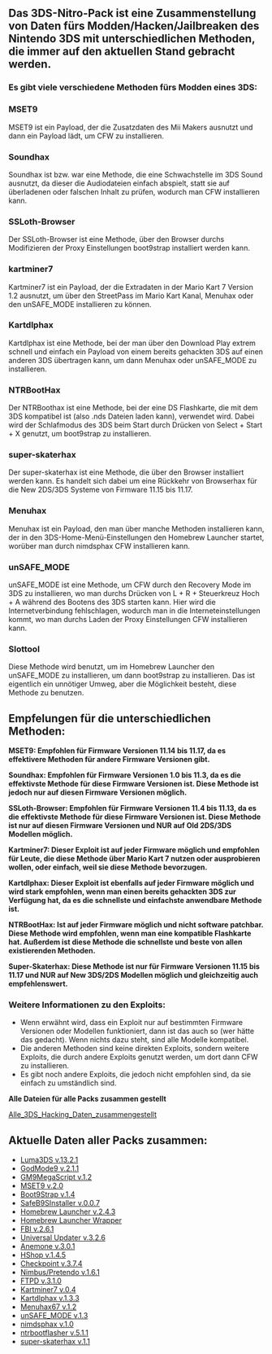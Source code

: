 ## Das 3DS-Nitro-Pack ist eine Zusammenstellung von Daten fürs Modden/Hacken/Jailbreaken des Nintendo 3DS mit unterschiedlichen Methoden, die immer auf den aktuellen Stand gebracht werden.



### Es gibt viele verschiedene Methoden fürs Modden eines 3DS:

### **MSET9**

MSET9 ist ein Payload, der die Zusatzdaten des Mii Makers ausnutzt und dann ein Payload lädt, um CFW zu installieren.

### **Soundhax**

Soundhax ist bzw. war eine Methode, die eine Schwachstelle im 3DS Sound ausnutzt, da dieser die Audiodateien einfach abspielt, statt sie auf überladenen oder falschen Inhalt zu prüfen, wodurch man CFW installieren kann.

### **SSLoth-Browser**

Der SSLoth-Browser ist eine Methode, über den Browser durchs Modifizieren der Proxy Einstellungen boot9strap installiert werden kann.

### **kartminer7**

Kartminer7 ist ein Payload, der die Extradaten in der Mario Kart 7 Version 1.2 ausnutzt, um über den StreetPass im Mario Kart Kanal, Menuhax oder den unSAFE_MODE installieren zu können.

### **Kartdlphax**

Kartdlphax ist eine Methode, bei der man über den Download Play extrem schnell und einfach ein Payload von einem bereits gehackten 3DS auf einen anderen 3DS übertragen kann, um dann Menuhax oder unSAFE_MODE zu installieren.

### **NTRBootHax**

Der NTRBoothax ist eine Methode, bei der eine DS Flashkarte, die mit dem 3DS kompatibel ist (also .nds Dateien laden kann), verwendet wird. Dabei wird der Schlafmodus des 3DS beim Start durch Drücken von Select + Start + X genutzt, um boot9strap zu installieren.

### **super-skaterhax**

Der super-skaterhax ist eine Methode, die über den Browser installiert werden kann. Es handelt sich dabei um eine Rückkehr von Browserhax für die New 2DS/3DS Systeme von Firmware 11.15 bis 11.17.

### **Menuhax**

Menuhax ist ein Payload, den man über manche Methoden installieren kann, der in den 3DS-Home-Menü-Einstellungen den Homebrew Launcher startet, worüber man durch nimdsphax CFW installieren kann.

### **unSAFE_MODE**

unSAFE_MODE ist eine Methode, um CFW durch den Recovery Mode im 3DS zu installieren, wo man durchs Drücken von L + R + Steuerkreuz Hoch + A während des Bootens des 3DS starten kann. Hier wird die Internetverbindung fehlschlagen, wodurch man in die Interneteinstellungen kommt, wo man durchs Laden der Proxy Einstellungen CFW installieren kann.

### **Slottool**

Diese Methode wird benutzt, um im Homebrew Launcher den unSAFE_MODE zu installieren, um dann boot9strap zu installieren. Das ist eigentlich ein unnötiger Umweg, aber die Möglichkeit besteht, diese Methode zu benutzen.

## Empfelungen für die unterschiedlichen Methoden:

**MSET9: Empfohlen für Firmware Versionen 11.14 bis 11.17, da es effektivere Methoden für andere Firmware Versionen gibt.**

**Soundhax: Empfohlen für Firmware Versionen 1.0 bis 11.3, da es die effektivste Methode für diese Firmware Versionen ist. Diese Methode ist jedoch nur auf diesen Firmware Versionen möglich.**

**SSLoth-Browser: Empfohlen für Firmware Versionen 11.4 bis 11.13, da es die effektivste Methode für diese Firmware Versionen ist. Diese Methode ist nur auf diesen Firmware Versionen und NUR auf Old 2DS/3DS Modellen möglich.**

**Kartminer7: Dieser Exploit ist auf jeder Firmware möglich und empfohlen für Leute, die diese Methode über Mario Kart 7 nutzen oder ausprobieren wollen, oder einfach, weil sie diese Methode bevorzugen.**

**Kartdlphax: Dieser Exploit ist ebenfalls auf jeder Firmware möglich und wird stark empfohlen, wenn man einen bereits gehackten 3DS zur Verfügung hat, da es die schnellste und einfachste anwendbare Methode ist.**

**NTRBootHax: Ist auf jeder Firmware möglich und nicht software patchbar. Diese Methode wird empfohlen, wenn man eine kompatible Flashkarte hat. Außerdem ist diese Methode die schnellste und beste von allen existierenden Methoden.**

**Super-Skaterhax: Diese Methode ist nur für Firmware Versionen 11.15 bis 11.17 und NUR auf New 3DS/2DS Modellen möglich und gleichzeitig auch empfehlenswert.**

### Weitere Informationen zu den Exploits:

- Wenn erwähnt wird, dass ein Exploit nur auf bestimmten Firmware Versionen oder Modellen funktioniert, dann ist das auch so (wer hätte das gedacht). Wenn nichts dazu steht, sind alle Modelle kompatibel.
- Die anderen Methoden sind keine direkten Exploits, sondern weitere Exploits, die durch andere Exploits genutzt werden, um dort dann CFW zu installieren.
- Es gibt noch andere Exploits, die jedoch nicht empfohlen sind, da sie einfach zu umständlich sind.



**Alle Dateien für alle Packs zusammen gestellt**

[Alle_3DS_Hacking_Daten_zusammengestellt](https://github.com/Nico-Shock/3DS-Nitro-Pack/releases/download/v.1.0.2/3DS_Hacking_Daten.zip)


## **Aktuelle Daten aller Packs zusammen:**

- [Luma3DS v.13.2.1](https://github.com/LumaTeam/Luma3DS/releases/tag/v13.2.1)
- [GodMode9 v.2.1.1](https://github.com/d0k3/GodMode9/releases/tag/v2.1.1)
- [GM9MegaScript v.1.2](https://github.com/annson24/GM9Megascript/releases/tag/v1.2)
- [MSET9 v.2.0](https://github.com/zoogie/MSET9/releases/tag/v2.0)
- [Boot9Strap v.1.4](https://github.com/SciresM/boot9strap/releases/tag/1.4)
- [SafeB9SInstaller v.0.0.7](https://github.com/d0k3/SafeB9SInstaller/releases/tag/v0.0.7)
- [Homebrew Launcher v.2.4.3](https://github.com/devkitPro/3ds-hbmenu/releases/tag/v2.4.3)
- [Homebrew Launcher Wrapper](https://wiidatabase.de/3ds-downloads/hacks/homebrew-launcher-wrapper/)
- [FBI v.2.6.1](https://github.com/Steveice10/FBI/releases/tag/2.6.1)
- [Universal Updater v.3.2.6](https://github.com/Universal-Team/Universal-Updater/releases/tag/v3.2.6)
- [Anemone v.3.0.1](https://github.com/astronautlevel2/Anemone3DS/releases/tag/v3.0.1)
- [HShop v.1.4.5](https://hshop.erista.me/3hs)
- [Checkpoint v.3.7.4](https://github.com/BernardoGiordano/Checkpoint/releases/tag/v3.7.4)
- [Nimbus/Pretendo v.1.6.1](https://github.com/PretendoNetwork/nimbus/releases/tag/v1.6.1)
- [FTPD v.3.1.0](https://github.com/mtheall/ftpd/releases/tag/v3.1.0)
- [Kartminer7 v.0.4](https://github.com/zoogie/Kartminer7/releases/tag/v0.4beta)
- [Kartdlphax v.1.3.3](https://github.com/PabloMK7/kartdlphax/releases/tag/v1.3.3)
- [Menuhax67 v.1.2](https://github.com/zoogie/menuhax67/releases/tag/v1.2)
- [unSAFE_MODE v.1.3](https://github.com/zoogie/unSAFE_MODE/releases/tag/v1.3)
- [nimdsphax v.1.0](https://github.com/luigoalma/nimdsphax/releases/tag/v1.0)
- [ntrbootflasher v.5.1.1](https://github.com/jason0597/ntrboot_flasher_nds/releases/tag/5.1.1)
- [super-skaterhax v.1.1](https://github.com/zoogie/super-skaterhax/releases/tag/v1.1)
